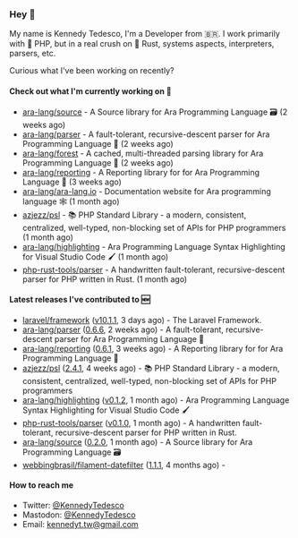 ### Hey 👋

My name is Kennedy Tedesco, I'm a Developer from 🇧🇷. I work primarily with 🐘 PHP, but in a real crush on 🦀 Rust, systems aspects, interpreters, parsers, etc.

Curious what I've been working on recently?

#### Check out what I'm currently working on 🚀


- [ara-lang/source](https://github.com/ara-lang/source) - A Source library for Ara Programming Language 🗃 (2 weeks ago)
- [ara-lang/parser](https://github.com/ara-lang/parser) - A fault-tolerant, recursive-descent parser for Ara Programming Language 🌲 (2 weeks ago)
- [ara-lang/forest](https://github.com/ara-lang/forest) - A cached, multi-threaded parsing library for Ara Programming Language 🍃 (2 weeks ago)
- [ara-lang/reporting](https://github.com/ara-lang/reporting) - A Reporting library for for Ara Programming Language 📃 (3 weeks ago)
- [ara-lang/ara-lang.io](https://github.com/ara-lang/ara-lang.io) - Documentation website for Ara programming language 🕸 (1 month ago)
- [azjezz/psl](https://github.com/azjezz/psl) - 📚 PHP Standard Library - a modern, consistent, centralized, well-typed, non-blocking set of APIs for PHP programmers (1 month ago)
- [ara-lang/highlighting](https://github.com/ara-lang/highlighting) - Ara Programming Language Syntax Highlighting for Visual Studio Code 🖌 (1 month ago)
- [php-rust-tools/parser](https://github.com/php-rust-tools/parser) - A handwritten fault-tolerant, recursive-descent parser for PHP written in Rust. (1 month ago)

#### Latest releases I've contributed to 🆕


- [laravel/framework](https://github.com/laravel/framework) ([v10.1.1](https://github.com/laravel/framework/releases/tag/v10.1.1), 3 days ago) - The Laravel Framework.
- [ara-lang/parser](https://github.com/ara-lang/parser) ([0.6.6](https://github.com/ara-lang/parser/releases/tag/0.6.6), 2 weeks ago) - A fault-tolerant, recursive-descent parser for Ara Programming Language 🌲
- [ara-lang/reporting](https://github.com/ara-lang/reporting) ([0.6.1](https://github.com/ara-lang/reporting/releases/tag/0.6.1), 3 weeks ago) - A Reporting library for for Ara Programming Language 📃
- [azjezz/psl](https://github.com/azjezz/psl) ([2.4.1](https://github.com/azjezz/psl/releases/tag/2.4.1), 4 weeks ago) - 📚 PHP Standard Library - a modern, consistent, centralized, well-typed, non-blocking set of APIs for PHP programmers
- [ara-lang/highlighting](https://github.com/ara-lang/highlighting) ([v0.1.2](https://github.com/ara-lang/highlighting/releases/tag/v0.1.2), 1 month ago) - Ara Programming Language Syntax Highlighting for Visual Studio Code 🖌
- [php-rust-tools/parser](https://github.com/php-rust-tools/parser) ([v0.1.0](https://github.com/php-rust-tools/parser/releases/tag/v0.1.0), 1 month ago) - A handwritten fault-tolerant, recursive-descent parser for PHP written in Rust.
- [ara-lang/source](https://github.com/ara-lang/source) ([0.2.0](https://github.com/ara-lang/source/releases/tag/0.2.0), 1 month ago) - A Source library for Ara Programming Language 🗃
- [webbingbrasil/filament-datefilter](https://github.com/webbingbrasil/filament-datefilter) ([1.1.1](https://github.com/webbingbrasil/filament-datefilter/releases/tag/1.1.1), 4 months ago) - 

#### How to reach me

- Twitter: [@KennedyTedesco](https://twitter.com/KennedyTedesco)
- Mastodon: [@KennedyTedesco](https://fosstodon.org/@KennedyTedesco)
- Email: [kennedyt.tw@gmail.com](mailto://kennedyt.tw@gmail.com)
